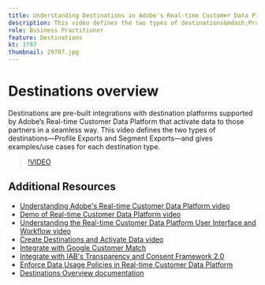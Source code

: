 ```yaml
---
title: Understanding Destinations in Adobe's Real-time Customer Data Platform (RTCDP)
description: This video defines the two types of destinations&mdash;Profile Exports and Segment Exports&mdash;and gives examples/use cases for each destination type.
role: Business Practitioner
feature: Destinations
kt: 3797
thumbnail: 29707.jpg
---
```


# Destinations overview

Destinations are pre-built integrations with destination platforms supported by Adobe’s Real-time Customer Data Platform that activate data to those partners in a seamless way. This video defines the two types of destinations&mdash;Profile Exports and Segment Exports&mdash;and gives examples/use cases for each destination type.

>[!VIDEO](https://video.tv.adobe.com/v/29707?quality=12&learn=on)

## Additional Resources

* [Understanding Adobe's Real-time Customer Data Platform video](understanding-the-real-time-customer-data-platform.md)
* [Demo of Real-time Customer Data Platform video](demo.md)
* [Understanding the Real-time Customer Data Platform User Interface and Workflow video](understanding-the-real-time-customer-data-platform-user-interface.md)
* [Create Destinations and Activate Data video](create-destinations-and-activate-data.md)
* [Integrate with Google Customer Match](/help/platform/rtcdp/integrate-with-google-customer-match.md)
* [Integrate with IAB's Transparency and Consent Framework 2.0](/help/platform/rtcdp/integrate-with-iab-transparency-and-consent-framework-2.md)
* [Enforce Data Usage Policies in Real-time Customer Data Platform](../governance/enforce-data-usage-policies-in-real-time-cdp.md)
* [Destinations Overview documentation](https://docs.adobe.com/content/help/en/experience-platform/rtcdp/destinations/destinations-overview.html)
